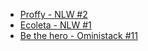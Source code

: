 - [Proffy - NLW #2](https://github.com/Nerd0000/Proffy)
- [Ecoleta - NLW #1](https://github.com/Nerd0000/Ecoleta)
- [Be the hero - Oministack #11](https://github.com/Nerd0000/Be-the-hero)
